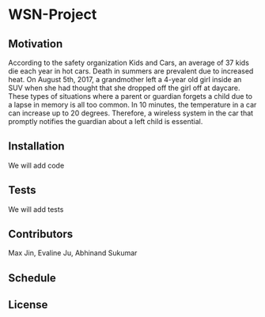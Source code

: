 # WSN-Project


## Motivation

According to the safety organization Kids and Cars, an average of 37 kids die each year in hot cars. Death in summers are prevalent due to increased heat. On August 5th, 2017, a grandmother left a 4-year old girl inside an SUV when she had thought that she dropped off the girl off at daycare. These types of situations where a parent or guardian forgets a child due to a lapse in memory is all too common. In 10 minutes, the temperature in a car can increase up to 20 degrees. Therefore, a wireless system in the car that promptly notifies the guardian about a left child is essential. 

## Installation

We will add code

## Tests

We will add tests

## Contributors

Max Jin, Evaline Ju, Abhinand Sukumar

## Schedule



## License



